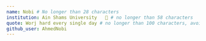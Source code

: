```yaml
---
name: Nobi # No longer than 28 characters
institution: Ain Shams University   🚩 # no longer than 58 characters
quote: Worj hard every single day # no longer than 100 characters, avoid using quotes(") to guarantee the format remains the same.
github_user: AhmedNobi
---
```

